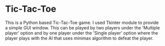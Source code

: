 # Tic-Tac-Toe
This is a Python based Tic-Tac-Toe game. 
I used Tkinter module to provide a simple GUI window. 
This can be played by two players under the 'Multiple player' option and by one player under the 'Single player' option where the player plays with the AI that uses minimax algorithm to defeat the player. 
